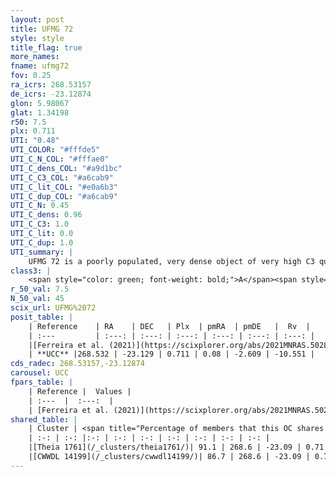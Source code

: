 ```yaml
---
layout: post
title: UFMG 72
style: style
title_flag: true
more_names: 
fname: ufmg72
fov: 0.25
ra_icrs: 268.53157
de_icrs: -23.12874
glon: 5.98067
glat: 1.34198
r50: 7.5
plx: 0.711
UTI: "0.48"
UTI_COLOR: "#fffde5"
UTI_C_N_COL: "#fffae0"
UTI_C_dens_COL: "#a9d1bc"
UTI_C_C3_COL: "#a6cab9"
UTI_C_lit_COL: "#e0a6b3"
UTI_C_dup_COL: "#a6cab9"
UTI_C_N: 0.45
UTI_C_dens: 0.96
UTI_C_C3: 1.0
UTI_C_lit: 0.0
UTI_C_dup: 1.0
UTI_summary: |
    UFMG 72 is a poorly populated, very dense object of very high C3 quality. It is rarely studied in the literature. This object shares a large percentage of members with 2 later reported entries.
class3: |
    <span style="color: green; font-weight: bold;">A</span><span style="color: green; font-weight: bold;">A</span>
r_50_val: 7.5
N_50_val: 45
scix_url: UFMG%2072
posit_table: |
    | Reference    | RA    | DEC   | Plx  | pmRA  | pmDE   |  Rv  |
    | :---         | :---: | :---: | :---: | :---: | :---: | :---: |
    |[Ferreira et al. (2021)](https://scixplorer.org/abs/2021MNRAS.502L..90F) | 268.515 | -23.17 | 0.686 | 0.096 | -2.569 | -- |
    | **UCC** |268.532 | -23.129 | 0.711 | 0.08 | -2.609 | -10.551 | 
cds_radec: 268.53157,-23.12874
carousel: UCC
fpars_table: |
    | Reference |  Values |
    | :---  |  :---:  |
    | [Ferreira et al. (2021)](https://scixplorer.org/abs/2021MNRAS.502L..90F) | `E(B-V)=0.75, Dmod=10.1, logt=8.1` |
shared_table: |
    | Cluster | <span title="Percentage of members that this OC shares with the ones listed">%</span>   | RA   | DEC   | Plx   | pmRA  | pmDE  | Rv | UTI |
    | :-: | :-: |:-: | :-: | :-: | :-: | :-: | :-: | :-: |
    |[Theia 1761](/_clusters/theia1761/)| 91.1 | 268.6 | -23.09 | 0.71 | 0.08 | -2.61 | -5.4 |0.08 |
    |[CWWDL 14199](/_clusters/cwwdl14199/)| 86.7 | 268.6 | -23.09 | 0.71 | 0.08 | -2.61 | 0.14 |0.14 |
---
```

